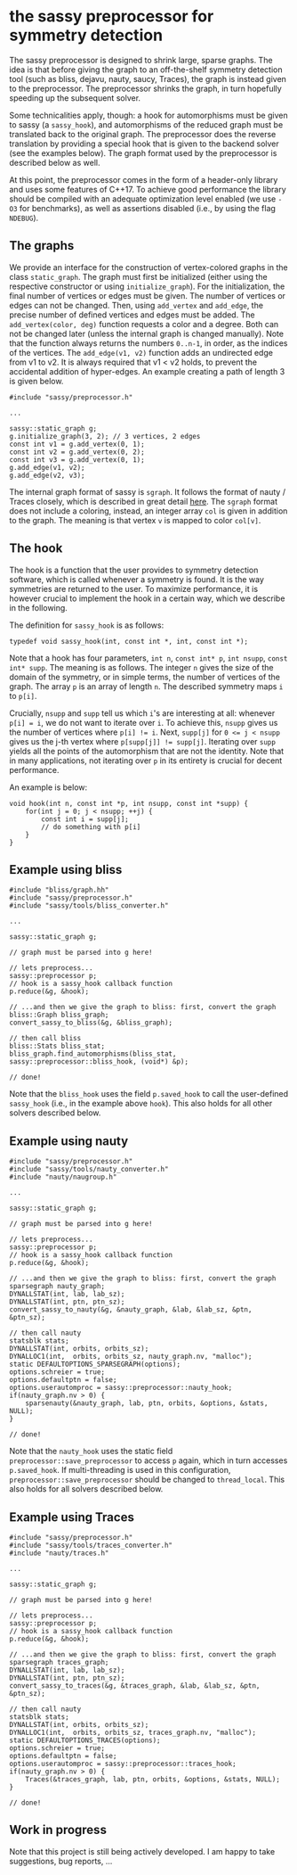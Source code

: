# the sassy preprocessor for symmetry detection
The sassy preprocessor is designed to shrink large, sparse graphs. The idea is that before giving the graph to an off-the-shelf symmetry detection tool (such as bliss, dejavu, nauty, saucy, Traces), the graph is instead given to the preprocessor. The preprocessor shrinks the graph, in turn hopefully speeding up the subsequent solver.

Some technicalities apply, though: a hook for automorphisms must be given to sassy (a `sassy_hook`), and automorphisms of the reduced graph must be translated back to the original graph. The preprocessor does the reverse translation by providing a special hook that is given to the backend solver (see the examples below). The graph format used by the preprocessor is described below as well.

At this point, the preprocessor comes in the form of a header-only library and uses some features of C++17. To achieve good performance the library should be compiled with an adequate optimization level enabled (we use `-O3` for benchmarks), as well as assertions disabled (i.e., by using the flag `NDEBUG`).

## The graphs
We provide an interface for the construction of vertex-colored graphs in the class `static_graph`. The graph must first be initialized (either using the respective constructor or using `initialize_graph`). For the initialization, the final number of vertices or edges must be given. The number of vertices or edges can not be changed. Then, using `add_vertex` and `add_edge`, the precise number of defined vertices and edges must be added. The `add_vertex(color, deg)` function requests a color and a degree. Both can not be changed later (unless the internal graph is changed manually). Note that the function always returns the numbers `0..n-1`, in order, as the indices of the vertices. The `add_edge(v1, v2)` function adds an undirected edge from v1 to v2. It is always required that v1 < v2 holds, to prevent the accidental addition of hyper-edges. An example creating a path of length 3 is given below.

    #include "sassy/preprocessor.h"

    ...

    sassy::static_graph g;
    g.initialize_graph(3, 2); // 3 vertices, 2 edges
    const int v1 = g.add_vertex(0, 1);
    const int v2 = g.add_vertex(0, 2);
    const int v3 = g.add_vertex(0, 1);
    g.add_edge(v1, v2);
    g.add_edge(v2, v3);

The internal graph format of sassy is `sgraph`. It follows the format of nauty / Traces closely, which is described in great detail [here](https://pallini.di.uniroma1.it/Guide.html). The `sgraph` format does not include a coloring, instead, an integer array `col` is given in addition to the graph. The meaning is that vertex `v` is mapped to color `col[v]`. 

## The hook
The hook is a function that the user provides to symmetry detection software, which is called whenever a symmetry is found. It is the way symmetries are returned to the user. To maximize performance, it is however crucial to implement the hook in a certain way, which we describe in the following.

The definition for `sassy_hook` is as follows:

    typedef void sassy_hook(int, const int *, int, const int *);

Note that a hook has four parameters, `int n`, `const int* p`, `int nsupp`, `const int* supp`. The meaning is as follows. The integer `n` gives the size of the domain of the symmetry, or in simple terms, the number of vertices of the graph. The array `p` is an array of length `n`. The described symmetry maps `i` to `p[i]`.

Crucially, `nsupp` and `supp` tell us which `i`'s are interesting at all: whenever `p[i] = i`, we do not want to iterate over `i`. To achieve this, `nsupp` gives us the number of vertices where `p[i] != i`. Next, `supp[j]` for `0 <= j < nsupp` gives us the j-th vertex where `p[supp[j]] != supp[j]`. Iterating over `supp` yields all the points of the automorphism that are not the identity. Note that in many applications, not iterating over `p` in its entirety is crucial for decent performance.

An example is below:

    void hook(int n, const int *p, int nsupp, const int *supp) {
        for(int j = 0; j < nsupp; ++j) {
            const int i = supp[j];
            // do something with p[i]
        }
    }


## Example using bliss

    #include "bliss/graph.hh"
    #include "sassy/preprocessor.h"
    #include "sassy/tools/bliss_converter.h"
    
    ...
    
    sassy::static_graph g;
    
    // graph must be parsed into g here!
    
    // lets preprocess...
    sassy::preprocessor p;
    // hook is a sassy_hook callback function
    p.reduce(&g, &hook);
    
    // ...and then we give the graph to bliss: first, convert the graph
    bliss::Graph bliss_graph;
    convert_sassy_to_bliss(&g, &bliss_graph);
    
    // then call bliss
    bliss::Stats bliss_stat;
    bliss_graph.find_automorphisms(bliss_stat, sassy::preprocessor::bliss_hook, (void*) &p);
    
    // done!
    
Note that the `bliss_hook` uses the field `p.saved_hook` to call the user-defined `sassy_hook` (i.e., in the example above `hook`). This also holds for all other solvers described below.
    
    
## Example using nauty

    #include "sassy/preprocessor.h"
    #include "sassy/tools/nauty_converter.h"
    #include "nauty/naugroup.h"
    
    ...
    
    sassy::static_graph g;
    
    // graph must be parsed into g here!
    
    // lets preprocess...
    sassy::preprocessor p;
    // hook is a sassy_hook callback function
    p.reduce(&g, &hook);
    
    // ...and then we give the graph to bliss: first, convert the graph
    sparsegraph nauty_graph;
    DYNALLSTAT(int, lab, lab_sz);
    DYNALLSTAT(int, ptn, ptn_sz);
    convert_sassy_to_nauty(&g, &nauty_graph, &lab, &lab_sz, &ptn, &ptn_sz);
    
    // then call nauty
    statsblk stats;
    DYNALLSTAT(int, orbits, orbits_sz);
    DYNALLOC1(int,  orbits, orbits_sz, nauty_graph.nv, "malloc");
    static DEFAULTOPTIONS_SPARSEGRAPH(options);
    options.schreier = true;
    options.defaultptn = false;
    options.userautomproc = sassy::preprocessor::nauty_hook;
    if(nauty_graph.nv > 0) {
        sparsenauty(&nauty_graph, lab, ptn, orbits, &options, &stats, NULL);
    }
    
    // done!
    
Note that the `nauty_hook` uses the static field `preprocessor::save_preprocessor` to access `p` again, which in turn accesses `p.saved_hook`. If multi-threading is used in this configuration, `preprocessor::save_preprocessor` should be changed to `thread_local`. This also holds for all solvers described below.
    


## Example using Traces

    #include "sassy/preprocessor.h"
    #include "sassy/tools/traces_converter.h"
    #include "nauty/traces.h"
    
    ...
    
    sassy::static_graph g;
    
    // graph must be parsed into g here!
    
    // lets preprocess...
    sassy::preprocessor p;
    // hook is a sassy_hook callback function
    p.reduce(&g, &hook);
    
    // ...and then we give the graph to bliss: first, convert the graph
    sparsegraph traces_graph;
    DYNALLSTAT(int, lab, lab_sz);
    DYNALLSTAT(int, ptn, ptn_sz);
    convert_sassy_to_traces(&g, &traces_graph, &lab, &lab_sz, &ptn, &ptn_sz);
    
    // then call nauty
    statsblk stats;
    DYNALLSTAT(int, orbits, orbits_sz);
    DYNALLOC1(int,  orbits, orbits_sz, traces_graph.nv, "malloc");
    static DEFAULTOPTIONS_TRACES(options);
    options.schreier = true;
    options.defaultptn = false;
    options.userautomproc = sassy::preprocessor::traces_hook;
    if(nauty_graph.nv > 0) {
        Traces(&traces_graph, lab, ptn, orbits, &options, &stats, NULL);
    }
    
    // done!

## Work in progress
Note that this project is still being actively developed. I am happy to take suggestions, bug reports, ...
